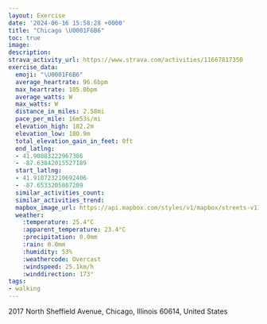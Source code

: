 ```yaml
---
layout: Exercise
date: '2024-06-16 15:58:28 +0000'
title: "Chicago \U0001F6B6"
toc: true
image:
description:
strava_activity_url: https://www.strava.com/activities/11667817350
exercise_data:
  emoji: "\U0001F6B6"
  average_heartrate: 96.6bpm
  max_heartrate: 105.0bpm
  average_watts: W
  max_watts: W
  distance_in_miles: 2.58mi
  pace_per_mile: 16m53s/mi
  elevation_high: 182.2m
  elevation_low: 180.9m
  total_elevation_gain_in_feet: 0ft
  end_latlng:
  - 41.90883222967386
  - -87.63842015527189
  start_latlng:
  - 41.918723210692406
  - -87.6533205807209
  similar_activities_count:
  similar_activities_trend:
  mapbox_image_url: https://api.mapbox.com/styles/v1/mapbox/streets-v11/static/path-5+787af2-1.0(_xz~Fvx~uOgDDoCJwCAmDFsC%40yAFy%40%3Fa%40CM%40YL%7D%40Eo%40KOMEe%40EsABkAAoERw%40n%40sABOUFGFd%40JPKPDFA%60%40cBRe%40%60%40u%40tByC%5E%5BTGvECpEK%7CC%40zDKbLM~C%40h%40GFEV%5DVGdC%3FxROd%40AREHGDGBe%40M%7BX%40q%40DYLITAzB%3FzGIV%40RCj%40Ap%40ChA%40RBVEVArCCPCNID%5BCoF),pin-s-s+e5b22e(-87.6534,41.92144),pin-s-f+89ae00(-87.64189999999994,41.90924999999996)/auto/800x800?access_token=pk.eyJ1Ijoiam9zaGJlY2ttYW4iLCJhIjoiY205eWR2aDd1MWZ6djJrbXc4a3M0bWZleiJ9.XiG9OWkNcZk2QzjJbxLB4A
  weather:
    :temperature: 25.4°C
    :apparent_temperature: 23.4°C
    :precipitation: 0.0mm
    :rain: 0.0mm
    :humidity: 53%
    :weathercode: Overcast
    :windspeed: 25.1km/h
    :winddirection: 173°
tags:
- walking
---
```

2017 North Sheffield Avenue, Chicago, Illinois 60614, United States
